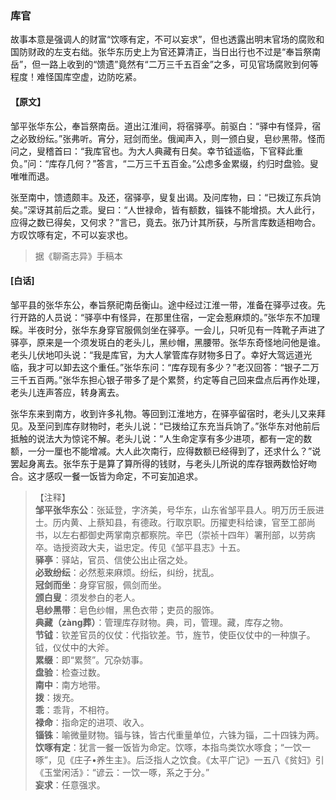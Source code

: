 <script type="text/javascript">
    var head = document.getElementsByTagName('head')[0];
    cssURL = '/public/liao.css';
    linkTag = document.createElement('link');
    linkTag.href = cssURL;
    linkTag.setAttribute('type','text/css');
    linkTag.setAttribute('rel','stylesheet');
    head.appendChild(linkTag);
</script>
### 库官

故事本意是强调人的财富“饮啄有定，不可以妄求”，但也透露出明末官场的腐败和国防财政的左支右绌。张华东历史上为官还算清正，当日出行也不过是“奉旨祭南岳”，但一路上收到的“馈遗”竟然有“二万三千五百金”之多，可见官场腐败到何等程度！难怪国库空虚，边防吃紧。

#### 【原文】
<section>
邹平张华东公，奉旨祭南岳。道出江淮间，将宿驿亭。前驱白：“驿中有怪异，宿之必致纷纭。”张弗听。宵分，冠剑而坐。俄闻声入，则一颁白叟，皂纱黑带。怪而问之，叟稽首曰：“我库官也。为大人典藏有日矣。幸节钺遥临，下官释此重负。”问：“库存几何？”答言，“二万三千五百金。”公虑多金累缀，约归时盘验。叟唯唯而退。

张至南中，馈遗颇丰。及还，宿驿亭，叟复出谒。及问库物，曰：“已拨辽东兵饷矣。”深讶其前后之乖。叟曰：“人世禄命，皆有额数，锱铢不能增损。大人此行，应得之数已得矣，又何求？”言已，竟去。张乃计其所获，与所言库数适相吻合。方叹饮啄有定，不可以妄求也。

</section>

> 据《聊斋志异》手稿本

#### [白话]
<aside>

邹平县的张华东公，奉旨祭祀南岳衡山。途中经过江淮一带，准备在驿亭过夜。先行开路的人员说：“驿亭中有怪异，在那里住宿，一定会惹麻烦的。”张华东不加理睬。半夜时分，张华东身穿官服佩剑坐在驿亭。一会儿，只听见有一阵靴子声进了驿亭，原来是一个须发斑白的老头儿，黑纱帽，黑腰带。张华东奇怪地问他是谁。老头儿伏地叩头说：“我是库官，为大人掌管库存财物多日了。幸好大驾远道光临，我才可以卸去这个重任。”张华东问：“库存现有多少？”老汉回答：“银子二万三千五百两。”张华东担心银子带多了是个累赘，约定等自己回来盘点后再作处理，老头儿连声答应，转身离去。

张华东来到南方，收到许多礼物。等回到江淮地方，在驿亭留宿时，老头儿又来拜见。及至问到库存财物时，老头儿说：“已拨给辽东充当兵饷了。”张华东对他前后抵触的说法大为惊诧不解。老头儿说：“人生命定享有多少进项，都有一定的数额，一分一厘也不能增减。大人此次南行，应得数额已经得到了，还求什么？”说罢起身离去。张华东于是算了算所得的钱财，与老头儿所说的库存银两数恰好吻合。这才感叹一餐一饭皆为命定，不可妄加追求。

</aside>

> 【注释】  
<b>邹平张华东公</b>：张延登，字济美，号华东，山东省邹平县人。明万历壬辰进士。历内黄、上蔡知县，有德政。行取京职。历擢吏科给谏，官至工部尚书，以左右都御史两掌南京都察院。辛巴（崇祯十四年）署刑部，以劳病卒。诰授资政大夫，谥忠定。传见《邹平县志》十五。  
<b>驿亭</b>：驿站，官员、信使公出止宿之处。  
<b>必致纷纭</b>：必然惹来麻烦。纷纭，纠纷，扰乱。  
<b>冠剑而坐</b>：身穿官服，佩剑而坐。  
<b>颁白叟</b>：须发参白的老人。  
<b>皂纱黑带</b>：皂色纱帽，黑色衣带；吏员的服饰。  
<b>典藏（zàng葬）</b>：管理库存财物。典，司，管理。藏，库存之物。  
<b>节钺</b>：钦差官员的仪仗：代指钦差。节，旌节，使臣仪仗中的一种旗子。钺，仪仗中的大斧。  
<b>累缀</b>：即“累赘”。冗杂妨事。  
<b>盘验</b>：检查过数。  
<b>南中</b>：南方地带。  
<b>拨</b>：拨充。  
<b>乖</b>：乖背，不相符。  
<b>禄命</b>：指命定的进项、收入。  
<b>锱铢</b>：喻微量财物。锱与铢，皆古代重量单位，六铢为锱，二十四铢为两。  
<b>饮啄有定</b>：犹言一餐一饭皆为命定。饮啄，本指鸟类饮水啄食；“一饮一啄”，见《庄子•养生主》。后泛指人之饮食。《太平广记》一五八《贫妇》引《玉堂闲活》：“谚云：一饮一啄，系之于分。”  
<b>妄求</b>：任意强求。  
